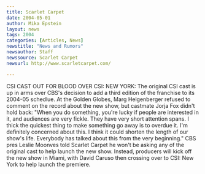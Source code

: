 ```yaml
---
title: Scarlet Carpet
date: 2004-05-01
author: Mika Epstein
layout: news
tags: 2004
categories: [Articles, News]
newstitle: "News and Rumors"
newsauthor: Staff  
newssource: Scarlet Carpet
newsurl: http://www.scarletcarpet.com/  

---
```


CSI CAST OUT FOR BLOOD OVER CSI: NEW YORK: The original CSI cast is up in arms over CBS's decision to add a third edition of the franchise to its 2004-05 schedlue. At the Golden Globes, Marg Helgenberger refused to comment on the record about the new show, but castmate Jorja Fox didn't hold back: "When you do something, you're lucky if people are interested in it, and audiences are very fickle. They have very short attention spans. I thick the quickest thing to make something go away is to overdue it. I'm definitely concerned about this. I think it could shorten the length of our show's life. Everybody has talked about this from the very beginning." CBS pres Leslie Moonves told Scarlet Carpet he won't be asking any of the original cast to help launch the new show. Instead, producers will kick off the new show in Miami, with David Caruso then crossing over to CSI: New York to help launch the premiere.

